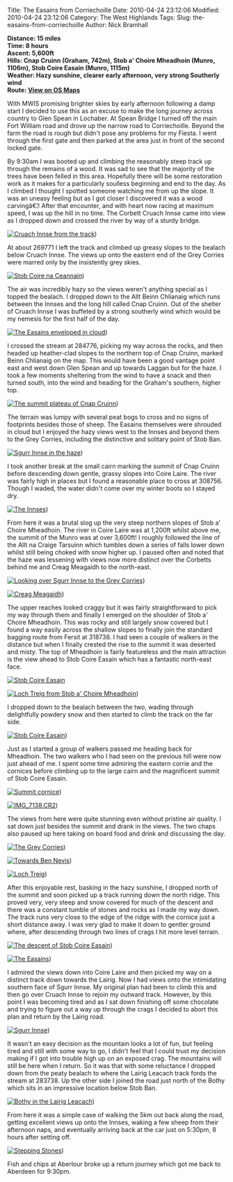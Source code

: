 Title: The Easains from Corriechoille
Date: 2010-04-24 23:12:06
Modified: 2010-04-24 23:12:06
Category: The West Highlands
Tags: 
Slug: the-easains-from-corriechoille
Author: Nick Bramhall

**Distance: 15 miles  
Time: 8 hours  
Ascent: 5,600ft  
Hills: Cnap Cruinn (Graham, 742m), Stob a' Choire Mheadhoin (Munro, 1106m), Stob Coire Easain (Munro, 1115m)  
Weather: Hazy sunshine, clearer early afternoon, very strong Southerly wind  
Route: [View on OS Maps](https://www.invertedworld.co.uk/hillwalking/hillwalk/329)**



With MWIS promising brighter skies by early afternoon following a damp start I decided to use this as an excuse to make the long journey across country to Glen Spean in Lochaber. At Spean Bridge I turned off the main Fort William road and drove up the narrow road to Corriechoille. Beyond the farm the road is rough but didn't pose any problems for my Fiesta. I went through the first gate and then parked at the area just in front of the second locked gate.

<!--more-->

By 9:30am I was booted up and climbing the reasonably steep track up through the remains of a wood. It was sad to see that the majority of the trees have been felled in this area. Hopefully there will be some restoration work as it makes for a particularly soulless beginning and end to the day. As I climbed I thought I spotted someone watching me from up the slope. It was an uneasy feeling but as I got closer I discovered it was a wood carvingâ€¦! After that encounter, and with heart now racing at maximum speed, I was up the hill in no time. The Corbett Cruach Innse came into view as I dropped down and crossed the river by way of a sturdy bridge. 



[![Cruach Innse from the track](https://live.staticflickr.com/4015/4550816954_c0f11f3f6e_b.jpg "Cruach Innse from the track")](https://www.flickr.com/photos/black_friction/4550816954/))



At about 269771 I left the track and climbed up greasy slopes to the bealach below Cruach Innse. The views up onto the eastern end of the Grey Corries were marred only by the insistently grey skies.



[![Stob Coire na Ceannain](https://live.staticflickr.com/4064/4550797684_76805f2582_b.jpg "Stob Coire na Ceannain")](https://www.flickr.com/photos/black_friction/4550797684/))



The air was incredibly hazy so the views weren't anything special as I topped the bealach. I dropped down to the Allt Beinn Chlianaig which runs between the Innses and the long hill called Cnap Cruinn. Out of the shelter of Cruach Innse I was buffeted by a strong southerly wind which would be my nemesis for the first half of the day. 



[![The Easains enveloped in cloud](https://live.staticflickr.com/4042/4550389073_62395270db_b.jpg "The Easains enveloped in cloud")](https://www.flickr.com/photos/black_friction/4550389073/))



I crossed the stream at 284776, picking my way across the rocks, and then headed up heather-clad slopes to the northern top of Cnap Cruinn, marked Beinn Chlianaig on the map. This would have been a good vantage point east and west down Glen Spean and up towards Laggan but for the haze. I took a few moments sheltering from the wind to have a snack and then turned south, into the wind and heading for the Graham's southern, higher top.



[![The summit plateau of Cnap Cruinn](https://live.staticflickr.com/4002/4550399425_b2581054d3_b.jpg "The summit plateau of Cnap Cruinn")](https://www.flickr.com/photos/black_friction/4550399425/))



The terrain was lumpy with several peat bogs to cross and no signs of footprints besides those of sheep. The Easains themselves were shrouded in cloud but I enjoyed the hazy views west to the Innses and beyond them to the Grey Corries, including the distinctive and solitary point of Stob Ban.



[![Sgurr Innse in the haze](https://live.staticflickr.com/4037/4551042010_8d96fb3d71_b.jpg "Sgurr Innse in the haze")](https://www.flickr.com/photos/black_friction/4551042010/))



I took another break at the small cairn marking the summit of Cnap Cruinn before descending down gentle, grassy slopes into Coire Laire. The river was fairly high in places but I found a reasonable place to cross at 308756. Though I waded, the water didn't come over my winter boots so I stayed dry.



[![The Innses](https://live.staticflickr.com/4042/4550138687_2cd74c699f_b.jpg "The Innses")](https://www.flickr.com/photos/black_friction/4550138687/))



From here it was a brutal slog up the very steep northern slopes of Stob a' Choire Mheadhoin. The river in Coire Laire was at 1,200ft whilst above me, the summit of the Munro was at over 3,600ft! I roughly followed the line of the Allt na Craige Tarsuinn which tumbles down a series of falls lower down whilst still being choked with snow higher up. I paused often and noted that the haze was lessening with views now more distinct over the Corbetts behind me and Creag Meagaidh to the north-east.



[![Looking over Sgurr Innse to the Grey Corries](https://live.staticflickr.com/4001/4550365631_e6343a097c_b.jpg "Looking over Sgurr Innse to the Grey Corries")](https://www.flickr.com/photos/black_friction/4550365631/))



[![Creag Meagaidh](https://live.staticflickr.com/4031/4551147670_7152dd7940_b.jpg "Creag Meagaidh")](https://www.flickr.com/photos/black_friction/4551147670/))



The upper reaches looked craggy but it was fairly straightforward to pick my way through them and finally I emerged on the shoulder of Stob a' Choire Mheadhoin. This was rocky and still largely snow covered but I found a way easily across the shallow slopes to finally join the standard bagging route from Fersit at 318738. I had seen a couple of walkers in the distance but when I finally crested the rise to the summit it was deserted and misty. The top of Mheadhoin is fairly featureless and the main attraction is the view ahead to Stob Coire Easain which has a fantastic north-east face. 



[![Stob Coire Easain](http://farm5.static.flickr.com/4008/4550522007_8a0b9b0b1a_b.jpg)](http://www.flickr.com/photos/black_friction/4550522007/)



[![Loch Treig from Stob a' Choire Mheadhoin](https://live.staticflickr.com/4046/4550525181_70d62b0db2_b.jpg "Loch Treig from Stob a' Choire Mheadhoin")](https://www.flickr.com/photos/black_friction/4550525181/))



I dropped down to the bealach between the two, wading through delightfully powdery snow and then started to climb the track on the far side. 



[![Stob Coire Easain](https://live.staticflickr.com/4031/4550705827_9c46fd7a3c_b.jpg "Stob Coire Easain")](https://www.flickr.com/photos/black_friction/4550705827/))



Just as I started a group of walkers passed me heading back for Mheadhoin. The two walkers who I had seen on the previous hill were now just ahead of me. I spent some time admiring the eastern corrie and the cornices before climbing up to the large cairn and the magnificent summit of Stob Coire Easain.



[![Summit cornice](https://live.staticflickr.com/4068/4550738977_45e6861661_b.jpg "Summit cornice")](https://www.flickr.com/photos/black_friction/4550738977/))



[![IMG_7138.CR2](https://live.staticflickr.com/4050/4551382414_0a8fcf6dcc_b.jpg "IMG_7138.CR2")](https://www.flickr.com/photos/black_friction/4551382414/))



The views from here were quite stunning even without pristine air quality. I sat down just besides the summit and drank in the views. The two chaps also paused up here taking on board food and drink and discussing the day. 



[![The Grey Corries](https://live.staticflickr.com/4050/4551418904_547516a42c_b.jpg "The Grey Corries")](https://www.flickr.com/photos/black_friction/4551418904/))



[![Towards Ben Nevis](https://live.staticflickr.com/4020/4551456132_026a93ccb6_b.jpg "Towards Ben Nevis")](https://www.flickr.com/photos/black_friction/4551456132/))



[![Loch Treig](https://live.staticflickr.com/4055/4550775001_85d8c678e4_b.jpg "Loch Treig")](https://www.flickr.com/photos/black_friction/4550775001/))



After this enjoyable rest, basking in the hazy sunshine, I dropped north of the summit and soon picked up a track running down the north ridge. This proved very, very steep and snow covered for much of the descent and there was a constant tumble of stones and rocks as I made my way down. The track runs very close to the edge of the ridge with the cornice just a short distance away. I was very glad to make it down to gentler ground where, after descending through two lines of crags I hit more level terrain.



[![The descent of Stob Coire Easain](https://live.staticflickr.com/4026/4551485802_b269481468_b.jpg "The descent of Stob Coire Easain")](https://www.flickr.com/photos/black_friction/4551485802/))



[![The Easains](https://live.staticflickr.com/3145/4551249037_e18f5f9b87_b.jpg "The Easains")](https://www.flickr.com/photos/black_friction/4551249037/))



I admired the views down into Coire Laire and then picked my way on a distinct track down towards the Lairig. Now I had views onto the intimidating southern face of Sgurr Innse. My original plan had been to climb this and then go over Cruach Innse to rejoin my outward track. However, by this point I was becoming tired and as I sat down finishing off some chocolate and trying to figure out a way up through the crags I decided to abort this plan and return by the Lairig road.



[![Sgurr Innse](https://live.staticflickr.com/4049/4550335529_851fb3f58a_b.jpg "Sgurr Innse")](https://www.flickr.com/photos/black_friction/4550335529/))



It wasn't an easy decision as the mountain looks a lot of fun, but feeling tired and still with some way to go, I didn't feel that I could trust my decision making if I got into trouble high up on an exposed crag. The mountains will still be here when I return. So it was that with some reluctance I dropped down from the peaty bealach to where the Lairig Leacach track fords the stream at 283738. Up the other side I joined the road just north of the Bothy which sits in an impressive location below Stob Ban.



[![Bothy in the Lairig Leacach](https://live.staticflickr.com/4056/4551552518_1928e6f514_b.jpg "Bothy in the Lairig Leacach")](https://www.flickr.com/photos/black_friction/4551552518/))



From here it was a simple case of walking the 5km out back along the road, getting excellent views up onto the Innses, waking a few sheep from their afternoon naps, and eventually arriving back at the car just on 5:30pm, 8 hours after setting off.



[![Stepping Stones](https://live.staticflickr.com/4060/4550926505_4fa65b9762_b.jpg "Stepping Stones")](https://www.flickr.com/photos/black_friction/4550926505/))



Fish and chips at Aberlour broke up a return journey which got me back to Aberdeen for 9:30pm.
